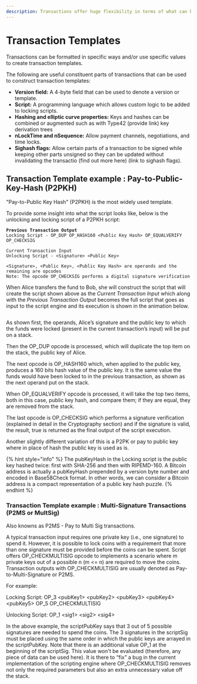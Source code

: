 ```yaml
---
description: Transactions offer huge flexibility in terms of what can be done with them.
---
```


# Transaction Templates

Transactions can be formatted in specific ways and/or use specific values to create transaction templates.

The following are useful constituent parts of transactions that can be used to construct transaction templates:

* **Version field:** A 4-byte field that can be used to denote a version or template.
* **Script:** A programming language which allows custom logic to be added to locking scripts.
* **Hashing and elliptic curve properties:** Keys and hashes can be combined or augmented such as with Type42 (provide link) key derivation trees&#x20;
* **nLockTime and nSequence:** Allow payment channels, negotiations, and time locks.
* **Sighash flags:** Allow certain parts of a transaction to be signed while keeping other parts unsigned so they can be updated without invalidating the transactio (find out more here) (link to sighash flags).

## Transaction Template example : Pay-to-Public-Key-Hash (P2PKH)

"Pay-to-Public Key Hash" (P2PKH) is the most widely used template.

To provide some insight into what the script looks like, below is the unlocking and locking script of a P2PKH script:

<pre data-overflow="wrap"><code><strong>Previous Transaction Output
</strong>Locking Script - OP_DUP OP_HASH160 &#x3C;Public Key Hash> OP_EQUALVERIFY OP_CHECKSIG

Current Transaction Input
Unlocking Script - &#x3C;Signature> &#x3C;Public Key>

&#x3C;Signature>, &#x3C;Public Key>, &#x3C;Public Key Hash> are operands and the remaining are opcodes
Note: The opcode OP_CHECKSIG performs a digital signature verification
</code></pre>

When Alice transfers the fund to Bob, she will construct the script that will create the script shown above as the _Current Transaction Input_ which along with the _Previous Transaction Output_ becomes the full script that goes as input to the script engine and its execution is shown in the animation below.

<figure><img src="https://github.com/jonesjBSV/bsv-skills-center/blob/master/bsv-skills-center/bsv-protocol-documentation/.gitbook/assets/TransactionLifecycle_Slide06%20(1)%20(2).gif" alt=""><figcaption></figcaption></figure>

As shown first, the operands, Alice’s signature and the public key to which the funds were locked (present in the current transaction’s input) will be put on a stack.

Then the OP\_DUP opcode is processed, which will duplicate the top item on the stack, the public key of Alice.

The next opcode is OP\_HASH160 which, when applied to the public key, produces a 160 bits hash value of the public key. It is the same value the funds would have been locked to in the previous transaction, as shown as the next operand put on the stack.

When OP\_EQUALVERIFY opcode is processed, it will take the top two items, both in this case, public key hash, and compare them; if they are equal, they are removed from the stack.

The last opcode is OP\_CHECKSIG which performs a signature verification (explained in detail in the Cryptography section) and if the signature is valid, the result, true is returned as the final output of the script execution.

Another slightly different variation of this is a P2PK or pay to public key where in place of hash the public key is used as is.

{% hint style="info" %}
The pubKeyHash in the Locking script is the public key hashed twice: first with SHA-256 and then with RIPEMD-160. A Bitcoin address is actually a pubKeyHash prepended by a version byte number and encoded in Base58Check format. In other words, we can consider a Bitcoin address is a compact representation of a public key hash puzzle.
{% endhint %}

### Transaction Template example : Multi-Signature Transactions (P2MS or MultSig)

Also knowns as P2MS - Pay to Multi Sig transactions.

A typical transaction input requires one private key (i.e., one signature) to spend it. However, it is possible to lock coins with a requirement that more than one signature must be provided before the coins can be spent. Script offers OP\_CHECKMULTISIG opcode to implements a scenario where m private keys out of a possible n (m <= n) are required to move the coins. Transaction outputs with OP\_CHECKMULTISIG are usually denoted as Pay-to-Multi-Signature or P2MS.

For example:

Locking Script: OP\_3 \<pubKey1> \<pubKey2> \<pubKey3> \<pubKey4> \<pubKey5> OP\_5 OP\_CHECKMULTISIG

Unlocking Script: OP\_1 \<sig1> \<sig2> \<sig4>

In the above example, the scriptPubKey says that 3 out of 5 possible signatures are needed to spend the coins. The 3 signatures in the scriptSig must be placed using the same order in which the public keys are arrayed in the scriptPubKey. Note that there is an additional value OP\_1 at the beginning of the scriptSig. This value won't be evaluated (therefore, any piece of data can be used here). It is there to “fix” a bug in the current implementation of the scripting engine where OP\_CHECKMULTISIG removes not only the required parameters but also an extra unnecessary value off the stack.
